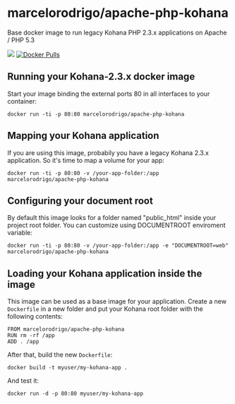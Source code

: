 marcelorodrigo/apache-php-kohana
================================

Base docker image to run legacy Kohana PHP 2.3.x applications on Apache / PHP 5.3

[![](https://imagelayers.io/badge/marcelorodrigo/apache-php-kohana:latest.svg)](https://imagelayers.io/?images=marcelorodrigo/apache-php-kohana:latest 'Get your own badge on imagelayers.io')
[![Docker Pulls](https://img.shields.io/docker/pulls/marcelorodrigo/apache-php-kohana.svg?maxAge=2592000)]()


Running your Kohana-2.3.x docker image
--------------------------------------

Start your image binding the external ports 80 in all interfaces to your container:

    docker run -ti -p 80:80 marcelorodrigo/apache-php-kohana


Mapping your Kohana application
-------------------------------

If you are using this image, probabily you have a legacy Kohana 2.3.x application.
So it's time to map a volume for your app:

    docker run -ti -p 80:80 -v /your-app-folder:/app marcelorodrigo/apache-php-kohana


Configuring your document root
------------------------------

By default this image looks for a folder named "public_html" inside your project root folder.
You can customize using DOCUMENTROOT enviroment variable:

    docker run -ti -p 80:80 -v /your-app-folder:/app -e "DOCUMENTROOT=web" marcelorodrigo/apache-php-kohana

Loading your Kohana application inside the image
-----------------------------------------------

This image can be used as a base image for your application.
Create a new `Dockerfile` in a new folder and put your Kohana root folder with the following contents:

    FROM marcelorodrigo/apache-php-kohana
    RUN rm -rf /app
    ADD . /app

After that, build the new `Dockerfile`:

    docker build -t myuser/my-kohana-app .

And test it:

    docker run -d -p 80:80 myuser/my-kohana-app
